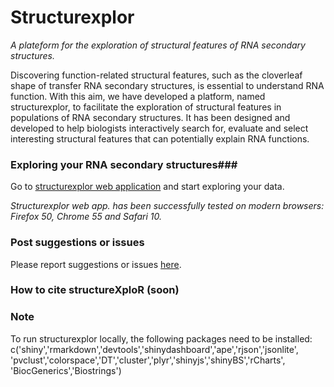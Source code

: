# Structurexplor #

*A plateform for the exploration of structural features of RNA secondary structures.*

Discovering function-related structural features, such as the cloverleaf shape of transfer RNA secondary structures, is essential to understand RNA function. With this aim, we have developed a platform, named structurexplor, to facilitate the exploration of structural features in populations of RNA secondary structures. It has been designed and developed to help biologists interactively search for, evaluate and select interesting structural features that can potentially explain RNA functions.

### Exploring your RNA secondary structures###

Go to [structurexplor web application](http://structurexplor.dinf.usherbrooke.ca) and start exploring your data. 

*Structurexplor web app. has been successfully tested on modern browsers: Firefox 50, Chrome 55 and Safari 10.* 


### Post suggestions or issues
Please report suggestions or issues [here](https://github.com/jpsglouzon/structurexplor/issues).

### How to cite structureXploR (soon)


### Note

To run structurexplor locally, the following packages need to be installed:  c('shiny','rmarkdown','devtools','shinydashboard','ape','rjson','jsonlite',
'pvclust','colorspace','DT','cluster','plyr','shinyjs','shinyBS','rCharts', 
'BiocGenerics','Biostrings')
 